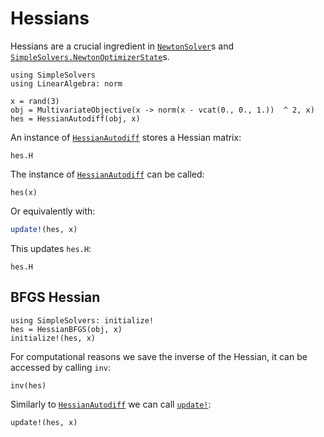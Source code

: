 # Hessians

Hessians are a crucial ingredient in [`NewtonSolver`](@ref)s and [`SimpleSolvers.NewtonOptimizerState`](@ref)s.

```@example hessian
using SimpleSolvers
using LinearAlgebra: norm

x = rand(3)
obj = MultivariateObjective(x -> norm(x - vcat(0., 0., 1.))  ^ 2, x)
hes = HessianAutodiff(obj, x)
```

An instance of [`HessianAutodiff`](@ref) stores a Hessian matrix:

```@example hessian
hes.H
```

The instance of [`HessianAutodiff`](@ref) can be called:

```@example hessian
hes(x)
```

Or equivalently with:

```julia
update!(hes, x)
```

This updates `hes.H`:

```@example hessian
hes.H
```

## BFGS Hessian

```@example hessian
using SimpleSolvers: initialize!
hes = HessianBFGS(obj, x)
initialize!(hes, x)
```

For computational reasons we save the inverse of the Hessian, it can be accessed by calling `inv`:

```@example hessian
inv(hes)
```

Similarly to [`HessianAutodiff`](@ref) we can call [`update!`](@ref):

```@example hessian
update!(hes, x)
```